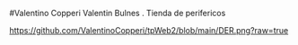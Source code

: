 #Valentino Copperi Valentin Bulnes . Tienda de perifericos


https://github.com/ValentinoCopperi/tpWeb2/blob/main/DER.png?raw=true

